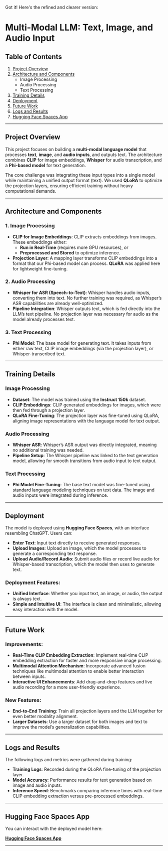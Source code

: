 Got it! Here's the refined and clearer version:

# Multi-Modal LLM: Text, Image, and Audio Input

## Table of Contents
1. [Project Overview](#project-overview)
2. [Architecture and Components](#architecture-and-components)
    - Image Processing
    - Audio Processing
    - Text Processing
3. [Training Details](#training-details)
4. [Deployment](#deployment)
5. [Future Work](#future-work)
6. [Logs and Results](#logs-and-results)
7. [Hugging Face Spaces App](#hugging-face-spaces-app)

---

## Project Overview

This project focuses on building a **multi-modal language model** that processes **text**, **image**, and **audio inputs**, and outputs text. The architecture combines **CLIP** for image embeddings, **Whisper** for audio transcription, and a **Phi-based model** for text generation. 

The core challenge was integrating these input types into a single model while maintaining a unified output format (text). We used **QLoRA** to optimize the projection layers, ensuring efficient training without heavy computational demands.

---

## Architecture and Components

### 1. **Image Processing**
- **CLIP for Image Embeddings**: CLIP extracts embeddings from images. These embeddings either:
  - **Run in Real-Time** (requires more GPU resources), or
  - **Preprocessed and Stored** to optimize inference.
- **Projection Layer**: A mapping layer transforms CLIP embeddings into a format that our Phi-based model can process. **QLoRA** was applied here for lightweight fine-tuning.

### 2. **Audio Processing**
- **Whisper for ASR (Speech-to-Text)**: Whisper handles audio inputs, converting them into text. No further training was required, as Whisper’s ASR capabilities are already well-optimized.
- **Pipeline Integration**: Whisper outputs text, which is fed directly into the LLM’s text pipeline. No projection layer was necessary for audio as the model already processes text.

### 3. **Text Processing**
- **Phi Model**: The base model for generating text. It takes inputs from either raw text, CLIP image embeddings (via the projection layer), or Whisper-transcribed text.

---

## Training Details

### Image Processing
- **Dataset**: The model was trained using the **Instruct 150k** dataset.
- **CLIP Embeddings**: CLIP generated embeddings for images, which were then fed through a projection layer. 
- **QLoRA Fine-Tuning**: The projection layer was fine-tuned using QLoRA, aligning image representations with the language model for text output.

### Audio Processing
- **Whisper ASR**: Whisper’s ASR output was directly integrated, meaning no additional training was needed.
- **Pipeline Setup**: The Whisper pipeline was linked to the text generation model, allowing for smooth transitions from audio input to text output.

### Text Processing
- **Phi Model Fine-Tuning**: The base text model was fine-tuned using standard language modeling techniques on text data. The image and audio inputs were integrated during inference.

---

## Deployment

The model is deployed using **Hugging Face Spaces**, with an interface resembling ChatGPT. Users can:
- **Enter Text**: Input text directly to receive generated responses.
- **Upload Images**: Upload an image, which the model processes to generate a corresponding text response.
- **Upload Audio/Record Audio**: Submit audio files or record live audio for Whisper-based transcription, which the model then uses to generate text.

### Deployment Features:
- **Unified Interface**: Whether you input text, an image, or audio, the output is always text.
- **Simple and Intuitive UI**: The interface is clean and minimalistic, allowing easy interaction with the model.

---

## Future Work

### Improvements:
- **Real-Time CLIP Embedding Extraction**: Implement real-time CLIP embedding extraction for faster and more responsive image processing.
- **Multimodal Attention Mechanism**: Incorporate advanced fusion techniques like multimodal attention to enable better interaction between inputs.
- **Interactive UI Enhancements**: Add drag-and-drop features and live audio recording for a more user-friendly experience.

### New Features:
- **End-to-End Training**: Train all projection layers and the LLM together for even better modality alignment.
- **Larger Datasets**: Use a larger dataset for both images and text to improve the model’s generalization capabilities.

---

## Logs and Results

The following logs and metrics were gathered during training:

- **Training Logs**: Recorded during the QLoRA fine-tuning of the projection layer.
- **Model Accuracy**: Performance results for text generation based on image and audio inputs.
- **Inference Speed**: Benchmarks comparing inference times with real-time CLIP embedding extraction versus pre-processed embeddings.

---

## Hugging Face Spaces App

You can interact with the deployed model here:

[**Hugging Face Spaces App**](https://huggingface.co/spaces/Vasudevakrishna/MultiModel_LLM_ERAV2)

---